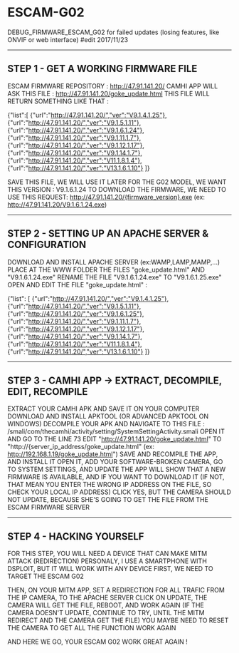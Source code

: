 # ESCAM-G02
DEBUG_FIRMWARE_ESCAM_G02 for failed updates (losing features, like ONVIF or web interface) #edit 2017/11/23

------------------------------------
STEP 1 - GET A WORKING FIRMWARE FILE
------------------------------------

ESCAM FIRMWARE REPOSITORY : http://47.91.141.20/
CAMHI APP WILL ASK THIS FILE : http://47.91.141.20/goke_update.html
THIS FILE WILL RETURN SOMETHING LIKE THAT : 

{"list":[
{"url":"http://47.91.141.20/","ver":"V9.1.4.1.25"},
{"url":"http://47.91.141.20/","ver":"V9.1.5.1.11"},
{"url":"http://47.91.141.20/","ver":"V9.1.6.1.24"},
{"url":"http://47.91.141.20/","ver":"V9.1.11.1.7"},
{"url":"http://47.91.141.20/","ver":"V9.1.12.1.17"},
{"url":"http://47.91.141.20/","ver":"V9.1.14.1.7"},
{"url":"http://47.91.141.20/","ver":"V11.1.8.1.4"},
{"url":"http://47.91.141.20/","ver":"V13.1.6.1.10"}
]}


SAVE THIS FILE, WE WILL USE IT LATER
FOR THE G02 MODEL, WE WANT THIS VERSION : V9.1.6.1.24
TO DOWNLOAD THE FIRMWARE, WE NEED TO USE THIS REQUEST: http://47.91.141.20/{firmware_version}.exe
                                                        (ex: http://47.91.141.20/V9.1.6.1.24.exe)
                                                        
 -----------------------------------------------------                                           
 STEP 2 - SETTING UP AN APACHE SERVER & CONFIGURATION
 -----------------------------------------------------
 
 DOWNLOAD AND INSTALL APACHE SERVER (ex:WAMP,LAMP,MAMP,...)
 PLACE AT THE WWW FOLDER THE FILES "goke_update.html" AND "V9.1.6.1.24.exe"
 RENAME THE FILE "V9.1.6.1.24.exe" TO "V9.1.6.1.25.exe"
 OPEN AND EDIT THE FILE "goke_update.html" :
 
{"list": [
{"url":"http://47.91.141.20/","ver":"V9.1.4.1.25"},
{"url":"http://47.91.141.20/","ver":"V9.1.5.1.11"},
{"url":"http://47.91.141.20/","ver":"V9.1.6.1.25"},
{"url":"http://47.91.141.20/","ver":"V9.1.11.1.7"},
{"url":"http://47.91.141.20/","ver":"V9.1.12.1.17"},
{"url":"http://47.91.141.20/","ver":"V9.1.14.1.7"},
{"url":"http://47.91.141.20/","ver":"V11.1.8.1.4"},
{"url":"http://47.91.141.20/","ver":"V13.1.6.1.10"}
]}
 
---------------------------------------------------------
STEP 3 - CAMHI APP -> EXTRACT, DECOMPILE, EDIT, RECOMPILE 
---------------------------------------------------------

EXTRACT YOUR CAMHI APK AND SAVE IT ON YOUR COMPUTER
DOWNLOAD AND INSTALL APKTOOL (OR ADVANCED APKTOOL ON WINDOWS)
DECOMPILE YOUR APK AND NAVIGATE TO THIS FILE : /smali/com/thecamhi/activity/setting/SystemSettingActivity.smali
OPEN IT AND GO TO THE LINE 73
EDIT "http://47.91.141.20/goke_update.html" TO "http://{server_ip_address/goke_update.html"
                                                (ex: http://192.168.1.19/goke_update.html")
SAVE AND RECOMPILE THE APP, AND INSTALL IT
OPEN IT, ADD YOUR SOFTWARE-BROKEN CAMERA, GO TO SYSTEM SETTINGS, AND UPDATE
THE APP WILL SHOW THAT A NEW FIRMWARE IS AVAILABLE, AND IF YOU WANT TO DOWNLOAD IT
(IF NOT, THAT MEAN YOU ENTER THE WRONG IP ADDRESS ON THE FILE, SO CHECK YOUR LOCAL IP ADDRESS)
CLICK YES, BUT THE CAMERA SHOULD NOT UPDATE, BECAUSE SHE'S GOING TO GET THE FILE FROM THE ESCAM FIRMWARE SERVER

-------------------------
STEP 4 - HACKING YOURSELF
-------------------------

FOR THIS STEP, YOU WILL NEED A DEVICE THAT CAN MAKE MITM ATTACK (REDIRECTION)
PERSONALY, I USE A SMARTPHONE WITH DSPLOIT, BUT IT WILL WORK WITH ANY DEVICE
FIRST, WE NEED TO TARGET THE ESCAM G02

THEN, ON YOUR MITM APP, SET A REDIRECTION FOR ALL TRAFIC FROM THE IP CAMERA, TO THE APACHE SERVER
CLICK ON UPDATE, THE CAMERA WILL GET THE FILE, REBOOT, AND WORK AGAIN
(IF THE CAMERA DOESN'T UPDATE, CONTINUE TO TRY, UNTIL THE MITM REDIRECT AND THE CAMERA GET THE FILE)
YOU MAYBE NEED TO RESET THE CAMERA TO GET ALL THE FUNCTION WORK AGAIN

AND HERE WE GO, YOUR ESCAM G02 WORK GREAT AGAIN !
